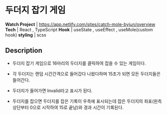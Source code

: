 # 두더지 잡기 게임

**Watch Project** | https://app.netlify.com/sites/catch-mole-byjun/overview
**Tech** | React , TypeScript
**Hook** | useState , useEffect , useMole(custom hook)
**styling** | scss

## Description

- 두더지 잡기 게임으로 16마리의 두더지를 클릭하여 잡을 수 있는 게임이다.

- 각 두더지는 랜덤 시간간격으로 들어갔다 나왔다하며 15초가 되면 모든 두더지들은 들어간다.

- 두더지가 들어가면 Invalid라고 표시가 된다.

- 두더지를 잡으면 두더지를 잡은 기록이 우측에 표시되는데 잡은 두더지의 좌표(왼측 상단부터 0으로 시작하여 15로 끝남)와 경과 시간이 기록된다.
